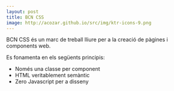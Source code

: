 ```yaml
---
layout: post
title: BCN CSS
image: http://acozar.github.io/src/img/ktr-icons-9.png
---
```


BCN CSS és un marc de treball lliure per a la creació de pàgines i components web.

Es fonamenta en els següents principis:

- Només una classe per component
- HTML veritablement semàntic
- Zero Javascript per a disseny